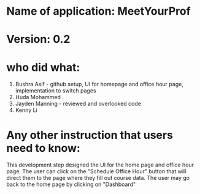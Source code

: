 # Name of application: MeetYourProf
# Version: 0.2

# who did what:
1. Bushra Asif - github setup, UI for homepage and office hour page, implementation to switch pages 
2. Huda Mohammed
3. Jayden Manning - reviewed and overlooked code 
3. Kenny Li 


# Any other instruction that users need to know: 
This development step designed the UI for the home page and office hour page. 
The user can click on the "Schedule Office Hour" button that will direct them to the page where they fill out course data. The user may go back to the home page by clicking on "Dashboard"

